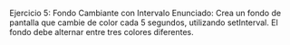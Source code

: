 Ejercicio 5: Fondo Cambiante con Intervalo
Enunciado:
Crea un fondo de pantalla que cambie de color cada 5 segundos, utilizando setInterval. El fondo debe alternar entre tres colores diferentes.